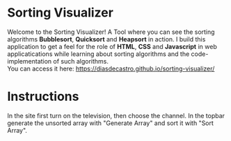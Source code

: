 # Sorting Visualizer

Welcome to the Sorting Visualizer! A Tool where you can see the sorting algorithms **Bubblesort**, **Quicksort** and **Heapsort** in action.
I build this application to get a feel for the role of **HTML**, **CSS** and **Javascript** in web applicatications
while learning about sorting algorithms and the code-implementation of such algorithms. \
You can access it here: https://diasdecastro.github.io/sorting-visualizer/

# Instructions

In the site first turn on the television, then choose the channel. In the topbar generate the unsorted array with "Generate Array" and
sort it with "Sort Array".
